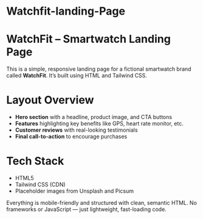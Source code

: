 # Watchfit-landing-Page

# WatchFit – Smartwatch Landing Page

This is a simple, responsive landing page for a fictional smartwatch brand called **WatchFit**. It’s built using HTML and Tailwind CSS.

# Layout Overview
- **Hero section** with a headline, product image, and CTA buttons  
- **Features** highlighting key benefits like GPS, heart rate monitor, etc.  
- **Customer reviews** with real-looking testimonials  
- **Final call-to-action** to encourage purchases  

# Tech Stack
- HTML5  
- Tailwind CSS (CDN)  
- Placeholder images from Unsplash and Picsum  

Everything is mobile-friendly and structured with clean, semantic HTML. No frameworks or JavaScript — just lightweight, fast-loading code.
